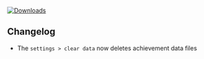 [![Downloads](https://img.shields.io/github/downloads/zevnda/steam-game-idler/1.8.7/total?style=for-the-badge&logo=github&color=137eb5)](https://github.com/zevnda/steam-game-idler/releases/download/1.8.7/Steam.Game.Idler_1.8.7_x64-setup.exe)

## Changelog
- The `settings > clear data` now deletes achievement data files